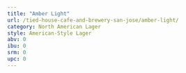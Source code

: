 ```yaml
---
title: "Amber Light"
url: /tied-house-cafe-and-brewery-san-jose/amber-light/
category: North American Lager
style: American-Style Lager
abv: 0
ibu: 0
srm: 0
upc: 0
---
```


